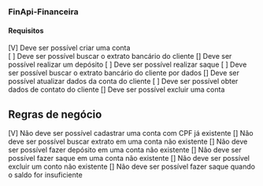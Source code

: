 ### FinApi-Financeira

#### Requisitos
[V] Deve ser possível criar uma conta <br/>
[ ] Deve ser possível buscar o extrato bancário do cliente
[] Deve ser possível realizar um depósito
[ ] Deve ser possível realizar saque
[ ] Deve ser possível buscar o extrato bancário do cliente por dados
[] Deve ser possível atualizar dados da conta do cliente
[ ] Deve ser possível obter dados de contato do cliente
[] Deve ser possível excluir uma conta

## Regras de negócio
[V] Não deve ser possível cadastrar uma conta com CPF já existente
[] Não deve ser possível buscar extrato em uma conta não existente
[] Não deve ser possível fazer depósito em uma conta não existente
[] Não deve ser possível fazer saque em uma conta não existente
[] Não deve ser possível excluir um conto não existente
[] Não deve ser possível fazer saque quando o saldo for insuficiente
